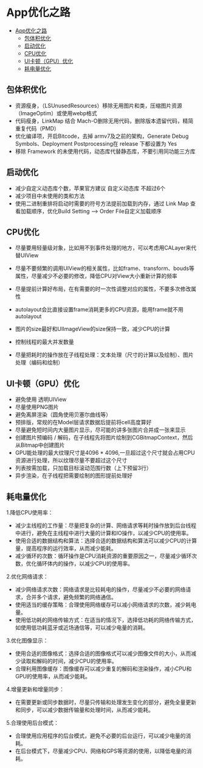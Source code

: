 # App优化之路

<!-- @import "[TOC]" {cmd="toc" depthFrom=1 depthTo=6 orderedList=false} -->

<!-- code_chunk_output -->

- [App优化之路](#app优化之路)
  - [包体积优化](#包体积优化)
  - [启动优化](#启动优化)
  - [CPU优化](#cpu优化)
  - [UI卡顿（GPU）优化](#ui卡顿gpu优化)
  - [耗电量优化](#耗电量优化)

<!-- /code_chunk_output -->



##  包体积优化
- 资源瘦身，（LSUnusedResources）移除无用图片和类，压缩图片资源（ImageOptim）或使用webp格式
- 代码瘦身，LinkMap 结合 Mach-O删除无用代码，删除版本遗留代码，精简重复代码（PMD）
- 优化编译项，开启Bitcode，去掉 armv7及之前的架构，Generate Debug Symbols、Deployment Postprocessing在 release 下都设置为 Yes
- 移除 Framework 的未使用代码，动态库代替静态库，不要引用同功能三方库
## 启动优化
- 减少自定义动态库个数，苹果官方建议 自定义动态库 不超过6个
- 减少项目中未使用的类和方法
- 使用二进制重排将启动时需要的符号方法提前加载到内存，通过 Link Map 查看加载顺序，优化Build Setting --> Order File自定义加载顺序

## CPU优化
- 尽量要用轻量级对象，比如用不到事件处理的地方，可以考虑用CALayer来代替UIView

- 尽量不要频繁的调用UIView的相关属性，比如frame、transform、bouds等属性，尽量减少不必要的修改，降低CPU对View大小重新计算的频率

- 尽量提前计算好布局，在有需要的时一次性调整对应的属性，不要多次修改属性

- autolayout会比直接设置frame消耗更多的CPU资源，能用frame就不用autolayout

- 图片的size最好和UIImageView的size保持一致，减少CPU的计算

- 控制线程的最大并发数量

- 尽量把耗时的操作放在子线程处理：文本处理（尺寸的计算以及绘制）、图片处理（编码和绘制）
## UI卡顿（GPU）优化

- 避免使用 透明UIView
- 尽量使用PNG图片
- 避免离屏渲染（圆角使用贝塞尔曲线等）
- 预排版，常规的在Model层请求数据后提前将cell高度算好
- 尽量避免短时间内大量图片显示，尽可能的讲多张图片合并成一张来显示
- 创建图片预编码 / 解码，在子线程先将图片绘制到CGBitmapContext，然后从Bitmap中创建图片
- GPU能处理的最大纹理尺寸是4096 * 4096,一旦超过这个尺寸就会占用CPU资源进行处理，所以纹理尽量不要超过这个尺寸
- 列表按需加载，只加载目标滚动范围行数（上下预留3行）
- 异步渲染，在子线程把需要绘制的图形提前处理好


## 耗电量优化

1.降低CPU使用率：
- 减少主线程的工作量：尽量把复杂的计算、网络请求等耗时操作放到后台线程中进行，避免在主线程中进行大量的计算和IO操作，以减少CPU的使用率。
- 使用合适的数据结构和算法：选择合适的数据结构和算法可以减少CPU的计算量，提高程序的运行效率，从而减少能耗。
- 减少循环的次数：循环操作是CPU消耗资源的重要原因之一，尽量减少循环次数，优化循环体内的操作，以减少CPU的使用率。

2.优化网络请求：
- 减少网络请求次数：网络请求是比较耗电的操作，尽量减少不必要的网络请求，合并多个请求，避免频繁的网络通信。
- 使用适当的缓存策略：合理使用网络缓存可以减小网络请求的次数，减少耗电量。
- 使用低功耗的网络传输方式：在适当的情况下，选择低功耗的网络传输方式，如使用低功耗蓝牙或近场通信等，可以减少电量的消耗。

3.优化图像显示：
- 使用合适的图像格式：选择合适的图像格式可以减少图像文件的大小，从而减少读取和解码的时间，减少CPU的使用率。
- 合理利用图像缓存：图像缓存可以减少重复的解码和渲染操作，减小CPU和GPU的使用率，从而减少能耗。

4.增量更新和增量同步：
- 在需要更新或同步数据时，尽量只传输和处理发生变化的部分，避免全量更新和同步，可以减少数据传输量和处理时间，从而减少能耗。

5.合理使用后台模式：
- 合理使用应用程序的后台模式，避免不必要的后台运行，可以减少电量的消耗。
- 在后台模式下，尽量减少CPU、网络和GPS等资源的使用，以降低电量的消耗。
